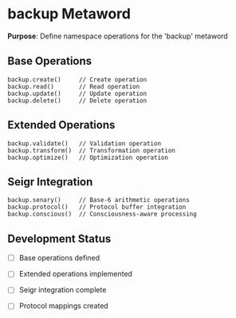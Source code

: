 # backup Metaword

**Purpose**: Define namespace operations for the 'backup' metaword

## Base Operations

```hyphos
backup.create()     // Create operation
backup.read()       // Read operation  
backup.update()     // Update operation
backup.delete()     // Delete operation
```

## Extended Operations

```hyphos
backup.validate()   // Validation operation
backup.transform()  // Transformation operation
backup.optimize()   // Optimization operation
```

## Seigr Integration

```hyphos
backup.senary()     // Base-6 arithmetic operations
backup.protocol()   // Protocol buffer integration
backup.conscious()  // Consciousness-aware processing
```

## Development Status

- [ ] Base operations defined
- [ ] Extended operations implemented  
- [ ] Seigr integration complete
- [ ] Protocol mappings created

